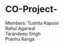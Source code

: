 # CO-Project-

Members:
Tushita Kapoor <br />
Rahul Agarwal <br />
Tarandeep Singh <br />
Pranhu Ranga <br />
